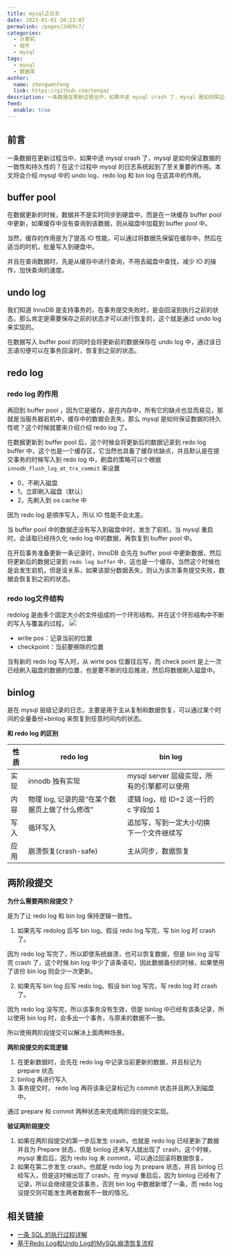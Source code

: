 ```yaml
---
title: mysql之日志
date: 2023-01-01 20:23:07
permalink: /pages/2d69c7/
categories:
  - 计算机
  - 组件
  - mysql
tags:
  - mysql
  - 数据库
author: 
  name: zhengwenfeng
  link: https://github.com/tenqaz
description: 一条数据在更新过程当中，如果中途 mysql crash 了，mysql 是如何保证数据的一致性和持久性的？在这个过程中 mysql 的日志系统起到了至关重要的作用。本文将会介绍 mysql 中的 undo log、redo log 和 bin log 在这其中的作用。
feed: 
  enable: true
---
```

## 前言

一条数据在更新过程当中，如果中途 mysql crash 了，mysql 是如何保证数据的一致性和持久性的？在这个过程中 mysql 的日志系统起到了至关重要的作用。本文将会介绍 mysql 中的 undo log、redo log 和 bin log 在这其中的作用。

## buffer pool

在数据更新的时候，数据并不是实时同步到硬盘中，而是在一块缓存 buffer pool 中更新，如果缓存中没有查询到该数据，则从磁盘中加载到 buffer pool 中。

当然，缓存的作用是为了提高 IO 性能，可以通过将数据先保留在缓存中，然后在适当的时机，批量写入到硬盘中。

并且在查询数据时，先是从缓存中进行查询，不用去磁盘中查找，减少 IO 的操作，加快查询的速度。

## undo log

我们知道 InnoDB 是支持事务的，在事务提交失败时，是会回滚到执行之前的状态，那么肯定是需要保存之前的状态才可以进行恢复的，这个就是通过 undo log 来实现的。

在数据写入 buffer pool 的同时会将更新前的数据保存在 undo log 中，通过该日志语句便可以在事务回滚时，恢复到之前的状态。

## redo log 

### redo log 的作用
再回到 buffer pool ，因为它是缓存，是在内存中，所有它的缺点也显而易见，那就是当服务器宕机中，缓存中的数据会丢失，那么 mysql 是如何保证数据的持久性呢？这个时候就要来介绍介绍 redo log 了。

在数据更新到 buffer pool 后，这个时候会将更新后的数据记录到 redo log buffer 中，这个也是一个缓存区，它当然也具备了缓存优缺点，并且默认是在提交事务的时候写入到 redo log 中，刷盘的策略可以个根据 `innodb_flush_log_at_trx_commit` 来设置
* 0，不刷入磁盘
* 1，立即刷入磁盘（默认）
* 2，先刷入到 os cache 中

因为 redo log 是顺序写入，所以 IO 性能不会太差。

当 buffer pool 中的数据还没有写入到磁盘中时，发生了宕机，当 mysql 重启时，会读取已经持久化 redo log 中的数据，再恢复到 buffer pool 中。

在开启事务准备更新一条记录时，InnoDB 会先在 buffer pool 中更新数据，然后将更新后的数据记录到 `redo log buffer` 中，这也是一个缓存。当然这个时候也是会发生宕机，但是没关系，如果该部分数据丢失，则认为该次事务提交失败，数据会恢复到之前的状态。

### redo log文件结构

redolog 是由多个固定大小的文件组成的一个环形结构，并在这个环形结构中不断的写入与覆盖的过程。
![](https://gcore.jsdelivr.net/gh/tenqaz/BLOG-CDN@main/16699026890611669902688907.png)

* write pos：记录当前的位置
* checkpoint：当前要擦除的位置

当有新的 redo log 写入时，从 wirte pos 位置往后写，而 check point 是上一次已经刷入磁盘的数据的位置，也是要不断的往后推进，然后将数据刷入磁盘中。

## binlog

是在 mysql 层级记录的日志，主要是用于主从复制和数据恢复，可以通过某个时间的全量备份+binlog 来恢复到任意时间内的状态。

**和 redo log 的区别**

| 性质 | redo log                                       | bin log                                     |     |
| ---- | ---------------------------------------------- | ------------------------------------------- | --- |
| 实现 | innodb 独有实现                                | mysql server 层级实现，所有的引擎都可以使用 |     |
| 内容 | 物理 log, 记录的是“在某个数据页上做了什么修改” | 逻辑 log，给 ID=2 这一行的 c 字段加 1       |     |
| 写入 | 循环写入                                       | 追加写，写到一定大小切换下一个文件继续写    |     |
| 应用 | 崩溃恢复(crash-safe)                           | 主从同步，数据恢复                                            |     |


## 两阶段提交

**为什么需要两阶段提交？**

是为了让 redo log 和 bin log 保持逻辑一致性。

1. 如果先写 redolog 后写 bin log。假设 redo log 写完，写 bin log 时 crash 了。
 
因为 redo log 写完了，所以即使系统崩溃，也可以恢复数据，但是 bin log 没写完 crash 了，这个时候 bin log 中少了该条语句，因此数据备份的时候，如果使用了该份 bin log 则会少一次更新。

2. 如果先写 bin log 后写 redo log。假设 bin log 写完，写 redo log 时 crash 了。

因为 redo log 没写完，所以该事务没有生效，但是 binlog 中已经有该条记录，所以使用 bin log 时，会多出一个事务，与原来的数据不一致。

所以使用两阶段提交可以解决上面两种场景。

**两阶段提交的实现逻辑**

1. 在更新数据时，会先在 redo log 中记录当前更新的数据，并且标记为 prepare 状态
2. binlog 再进行写入
3. 事务提交时， redo log 再将该条记录标记为 commit 状态并且刷入到磁盘中。

通过 prepare 和 commit 两种状态来完成两阶段的提交实现。

**验证两阶段提交**

1. 如果在两阶段提交的第一步后发生 crash，也就是 redo log 已经更新了数据并且为 Prepare 状态，但是 binlog 还未写入就出现了 crash，这个时候，mysql 重启后，因为 redo log 未 commit，可以通过回滚将数据恢复。
2. 如果在第二步发生 crash，也就是 redo log 为 prepare 状态，并且 binlog 已经写入，但是这时候出现了 crash，在 mysql 重启后，因为 binlog 已经有了记录，所以会继续提交该事务，否则 bin log 中数据新增了一条，而 redo log 没提交则可能发生两者数据不一致的情况。

## 相关链接

* [一条 SQL 的执行过程详解]( https://pdai.tech/md/db/sql-mysql/sql-mysql-execute.html )
* [基于Redo Log和Undo Log的MySQL崩溃恢复流程](https://juejin.cn/post/6921898379555373064)